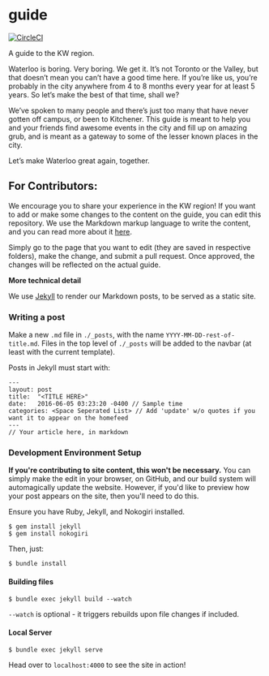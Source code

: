 # guide
[![CircleCI](https://circleci.com/gh/seductivegoose/guide/tree/master.svg?style=svg)](https://circleci.com/gh/seductivegoose/guide/tree/master)

A guide to the KW region. 

Waterloo is boring. Very boring. We get it. It’s not Toronto or the Valley, but that doesn’t mean you can’t have a good time here. If you’re like us, you’re probably in the city anywhere from 4 to 8 months every year for at least 5 years. So let’s make the best of that time, shall we?

We’ve spoken to many people and there’s just too many that have never gotten off campus, or been to Kitchener. This guide is meant to help you and your friends find awesome events in the city and fill up on amazing grub, and is meant as a gateway to some of the lesser known places in the city.

Let’s make Waterloo great again, together.

## For Contributors:

We encourage you to share your experience in the KW region! If you want to add or make some changes to the content on the guide, you can edit this repository. We use the Markdown markup language to write the content, and you can read more about it [here](https://github.com/adam-p/markdown-here/wiki/Markdown-Cheatsheet).

Simply go to the page that you want to edit (they are saved in respective folders), make the change, and submit a pull request. Once approved, the changes will be reflected on the actual guide.

**More technical detail**

We use [Jekyll](https://jekyllrb.com/) to render our Markdown posts, to be served as a static site.

### Writing a post
Make a new `.md` file in `./_posts`, with the name `YYYY-MM-DD-rest-of-title.md`. Files in the top level of `./_posts` will be added to the navbar (at least with the current template).

Posts in Jekyll must start with:
```
---
layout: post
title:  "<TITLE HERE>"
date:   2016-06-05 03:23:20 -0400 // Sample time
categories: <Space Seperated List> // Add 'update' w/o quotes if you want it to appear on the homefeed
---
// Your article here, in markdown
```

### Development Environment Setup
**If you're contributing to site content, this won't be necessary.** You can simply make the edit in your browser, on GitHub, and our build system will automagically update the website. However, if you'd like to preview how your post appears on the site, then you'll need to do this.

Ensure you have Ruby, Jekyll, and Nokogiri installed.
```
$ gem install jekyll
$ gem install nokogiri
```

Then, just:
```
$ bundle install
```


#### Building files
```
$ bundle exec jekyll build --watch 
```

`--watch` is optional - it triggers rebuilds upon file changes if included.

#### Local Server
```
$ bundle exec jekyll serve 
```

Head over to `localhost:4000` to see the site in action!